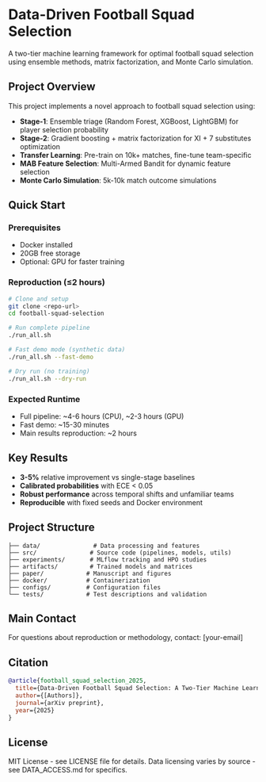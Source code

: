 # Data-Driven Football Squad Selection

A two-tier machine learning framework for optimal football squad selection using ensemble methods, matrix factorization, and Monte Carlo simulation.

## Project Overview

This project implements a novel approach to football squad selection using:
- **Stage-1**: Ensemble triage (Random Forest, XGBoost, LightGBM) for player selection probability
- **Stage-2**: Gradient boosting + matrix factorization for XI + 7 substitutes optimization
- **Transfer Learning**: Pre-train on 10k+ matches, fine-tune team-specific
- **MAB Feature Selection**: Multi-Armed Bandit for dynamic feature selection
- **Monte Carlo Simulation**: 5k-10k match outcome simulations

## Quick Start

### Prerequisites
- Docker installed
- 20GB free storage
- Optional: GPU for faster training

### Reproduction (≤2 hours)
```bash
# Clone and setup
git clone <repo-url>
cd football-squad-selection

# Run complete pipeline
./run_all.sh

# Fast demo mode (synthetic data)
./run_all.sh --fast-demo

# Dry run (no training)
./run_all.sh --dry-run
```

### Expected Runtime
- Full pipeline: ~4-6 hours (CPU), ~2-3 hours (GPU)
- Fast demo: ~15-30 minutes
- Main results reproduction: ~2 hours

## Key Results

- **3-5%** relative improvement vs single-stage baselines
- **Calibrated probabilities** with ECE < 0.05
- **Robust performance** across temporal shifts and unfamiliar teams
- **Reproducible** with fixed seeds and Docker environment

## Project Structure

```
├── data/               # Data processing and features
├── src/               # Source code (pipelines, models, utils)
├── experiments/       # MLflow tracking and HPO studies
├── artifacts/         # Trained models and matrices
├── paper/            # Manuscript and figures
├── docker/           # Containerization
├── configs/          # Configuration files
└── tests/            # Test descriptions and validation
```

## Main Contact

For questions about reproduction or methodology, contact: [your-email]

## Citation

```bibtex
@article{football_squad_selection_2025,
  title={Data-Driven Football Squad Selection: A Two-Tier Machine Learning Approach},
  author={[Authors]},
  journal={arXiv preprint},
  year={2025}
}
```

## License

MIT License - see LICENSE file for details.
Data licensing varies by source - see DATA_ACCESS.md for specifics.
